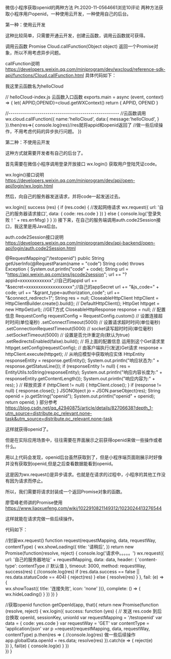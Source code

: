 微信小程序获取openid的两种方法
Pt.2020-11-0564661浏览10评论
两种方法获取小程序用户openid，一种使用云开发，一种使用自己的后台。

第一种：使用云开发

这种比较简单，只需要开通云开发，创建云函数，调用云函数就可获得。

调用云函数 Promise Cloud.callFunction(Object object) 返回一个Promise对象，所以不用考虑异步问题。

callFunction说明 https://developers.weixin.qq.com/miniprogram/dev/wxcloud/reference-sdk-api/functions/Cloud.callFunction.html
具体代码如下：

我这里云函数名为helloCloud

// helloCloud-index.js 云函数入口函数
exports.main = async (event, context) => {
 let{ APPID,OPENID}=cloud.getWXContext()
  return {
    APPID,
    OPENID
  }

//------------------------------------------------------
//云函数调用
wx.cloud.callFunction({
  name:'helloCloud',
  data:{
    message:'helloCloud',
  }
}).then(res=>{
  console.log(res)//res就将appid和openid返回了
    //做一些后续操作，不用考虑代码的异步执行问题。
})

第二种：不使用云开发

这种方式就需要开发者有自己的后台了。

首先需要在微信小程序调用登录开放接口 wx.login() 获取用户登陆凭证code。

wx.login()接口说明 https://developers.weixin.qq.com/miniprogram/dev/api/open-api/login/wx.login.html


然后，向自己的服务器发送请求，并将code一起发送过去。

wx.login({
  success (res) {
    if (res.code) {
      //发起网络请求
      wx.request({
        url: '自己的服务器请求接口',
        data: {
          code: res.code
        }
      })
    } else {
      console.log('登录失败！' + res.errMsg)
    }
  }
})
接下来，在自己的服务端调用auth.code2Session接口，我这里是用Java后台。

auth.code2Session接口说明 https://developers.weixin.qq.com/miniprogram/dev/api-backend/open-api/login/auth.code2Session.html


 @RequestMapping("/testopenid")
    public String getUserInfo(@RequestParam(name = "code") String code) throws Exception {
        System.out.println("code" + code);
        String url = "https://api.weixin.qq.com/sns/jscode2session";
        url += "?appid=xxxxxxxxxxxxx";//自己的appid
        url += "&secret=xxxxxxxxxxxxxxxxxxx";//自己的appSecret
        url += "&js_code=" + code;
        url += "&grant_type=authorization_code";
        url += "&connect_redirect=1";
        String res = null;
        CloseableHttpClient httpClient = HttpClientBuilder.create().build();
        // DefaultHttpClient();
        HttpGet httpget = new HttpGet(url);    //GET方式
        CloseableHttpResponse response = null;
        // 配置信息
        RequestConfig requestConfig = RequestConfig.custom()          // 设置连接超时时间(单位毫秒)
                .setConnectTimeout(5000)                    // 设置请求超时时间(单位毫秒)
                .setConnectionRequestTimeout(5000)             // socket读写超时时间(单位毫秒)
                .setSocketTimeout(5000)                    // 设置是否允许重定向(默认为true)
                .setRedirectsEnabled(false).build();           // 将上面的配置信息 运用到这个Get请求里
        httpget.setConfig(requestConfig);                         // 由客户端执行(发送)Get请求
        response = httpClient.execute(httpget);                   // 从响应模型中获取响应实体
        HttpEntity responseEntity = response.getEntity();
        System.out.println("响应状态为:" + response.getStatusLine());
        if (responseEntity != null) {
            res = EntityUtils.toString(responseEntity);
            System.out.println("响应内容长度为:" + responseEntity.getContentLength());
            System.out.println("响应内容为:" + res);
        }
        // 释放资源
        if (httpClient != null) {
            httpClient.close();
        }
        if (response != null) {
            response.close();
        }
        JSONObject jo = JSON.parseObject(res);
        String openid = jo.getString("openid");
        System.out.println("openid" + openid);
        return openid;
    }
部分参考 https://blog.csdn.net/qq_42940875/article/details/82706638?depth_1-utm_source=distribute.pc_relevant.none-task&utm_source=distribute.pc_relevant.none-task

这样就获得openid了。

但是在实际应用场景中，往往需要在界面展示之前获得openid来做一些操作或者什么。

用以上代码会发现，openid后台虽然获取到了，但是小程序端页面刚展示时好像并没有获取到openid,但是之后查看数据能看到openid。

这是因为wx.request()是异步请求。也就是在请求的过程中，小程序的其他工作没有因为请求而停止。

所以，我们需要将请求封装成一个返回Promise对象的函数。

廖雪峰老师讲的Promise使用 https://www.liaoxuefeng.com/wiki/1022910821149312/1023024413276544


这样就能在请求完做一些后续操作。

代码如下：

//封装wx.request() 
function request(requestMapping, data, requestWay, contentType) {
  wx.showLoading({
    title: '请稍后',
  })
  return new Promise(function(resolve, reject) {
    console.log('请求中。。。。。')
    wx.request({
      url: '自己的服务器地址' + requestMapping,
      data: data,
      header: {
        'content-type': contentType // 默认值
      },
      timeout: 3000,
      method: requestWay,
      success(res) {
        //console.log(res)
        if (res.data.success == false || res.data.statusCode == 404) {
          reject(res)
        } else {
          resolve(res)
        }
      },
      fail: (e) => {  
        wx.showToast({
          title: '连接失败',
          icon: 'none'
        })},
      complete: () => {
        wx.hideLoading()
      }
    })
  })
}

﻿//获取openid
function getOpenId(app, that){
  return new Promise(function (resolve, reject) {
        wx.login({
          success: function (yes) {
            // 发送 res.code 到后台换取 openId, sessionKey, unionId
            var requestMapping = '/testopenid'
            var data = {
              code: yes.code
            }
            var requestWay = 'GET'
            var contentType = 'application/json'
            var p =request(requestMapping, data, requestWay, contentType)
            p.then(res => {
              //console.log(res) 做一些后续操作
              app.globalData.openId = res.data;
                    resolve(res)
            }).catch(e => {
              reject(e)  
            })
          },
          fail(e) {
            console.log(e)
          }
        })  
  })
}